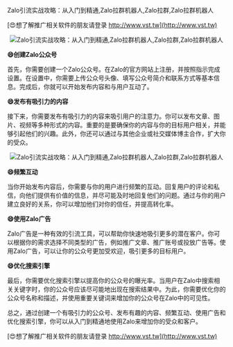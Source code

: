 Zalo引流实战攻略：从入门到精通,Zalo拉群机器人,Zalo拉群,Zalo拉群机器人

[😍想了解推广相关软件的朋友请登录 http://www.vst.tw](http://www.vst.tw)

 <center><img src="https://vst.tw/MP4/tuiguang/png/5.png" alt="Zalo引流实战攻略：从入门到精通,Zalo拉群机器人,Zalo拉群,Zalo拉群机器人"></center>

**😄创建Zalo公众号**

首先，你需要创建一个Zalo公众号。在Zalo的官方网站上注册，并按照指示完成设置。在设置中，你需要上传公众号头像、填写公众号简介和联系方式等基本信息。完成后，你就可以开始发布内容和与用户互动了。

**😄发布有吸引力的内容**

接下来，你需要发布有吸引力的内容来吸引用户的注意力。你可以发布文章、图片、视频等多种形式的内容。重要的是要确保你的内容与你的目标用户相关，并能够引起他们的兴趣。此外，你还可以通过与其他企业或社交媒体博主合作，扩大你的受众。

 <center><img src="https://vst.tw/MP4/tuiguang/png/0.png" alt="Zalo引流实战攻略：从入门到精通,Zalo拉群机器人,Zalo拉群,Zalo拉群机器人"></center>

**😄频繁互动**

当你开始发布内容后，你需要与你的用户进行频繁的互动。回复用户的评论和私信，向他们提供有价值的信息，并尽可能及时地回复他们的问题。通过与你的用户建立良好的关系，你可以增加他们对你的信任，并提高转化率。

**😄使用Zalo广告**

Zalo广告是一种有效的引流工具，可以帮助你快速地吸引更多的潜在客户。你可以根据你的需求选择不同类型的广告，例如推广文章、推广账号或投放广告等。使用Zalo广告，可以让你的公众号更加受欢迎，吸引更多的目标用户。

**😄优化搜索引擎**

最后，你需要优化搜索引擎以提高你的公众号的曝光率。当用户在Zalo中搜索相关关键字时，你的公众号应该尽可能地出现在搜索结果中。为此，你需要优化你的公众号名称和描述，并使用重要关键词来增加你的公众号在Zalo中的可见性。

总之，通过创建一个有吸引力的公众号、发布有趣的内容、频繁互动、使用广告和优化搜索引擎，你可以从入门到精通地使用Zalo来增加你的受众和客户。

[😍想了解推广相关软件的朋友请登录 http://www.vst.tw](http://www.vst.tw)



